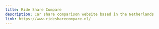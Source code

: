 ```yaml
---
title: Ride Share Compare
description: Car share comparison website based in the Netherlands
link: https://www.ridesharecompare.nl/
---
```

